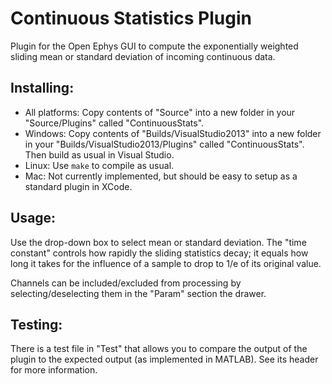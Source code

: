 # Continuous Statistics Plugin
Plugin for the Open Ephys GUI to compute the exponentially weighted sliding mean or standard deviation of incoming continuous data.

## Installing:

* All platforms: Copy contents of "Source" into a new folder in your "Source/Plugins" called "ContinuousStats".
* Windows: Copy contents of "Builds/VisualStudio2013" into a new folder in your "Builds/VisualStudio2013/Plugins" called "ContinuousStats". Then build as usual in Visual Studio.
* Linux: Use `make` to compile as usual.
* Mac: Not currently implemented, but should be easy to setup as a standard plugin in XCode.

## Usage:

Use the drop-down box to select mean or standard deviation. The "time constant" controls how rapidly the sliding statistics decay; it
equals how long it takes for the influence of a sample to drop to 1/e of its original value.

Channels can be included/excluded from processing by selecting/deselecting them in the "Param" section the drawer.

## Testing:

There is a test file in "Test" that allows you to compare the output of the plugin to the expected output (as implemented in MATLAB). See its header for more information.
